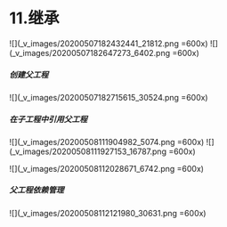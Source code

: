 # 11.继承
![](_v_images/20200507182432441_21812.png =600x)
![](_v_images/20200507182647273_6402.png =600x)
##### 创建父工程
![](_v_images/20200507182715615_30524.png =600x)
##### 在子工程中引用父工程
![](_v_images/20200508111904982_5074.png =600x)
![](_v_images/20200508111927153_16787.png =600x)

![](_v_images/20200508112028671_6742.png =600x)
##### 父工程依赖管理
![](_v_images/20200508112121980_30631.png =600x)